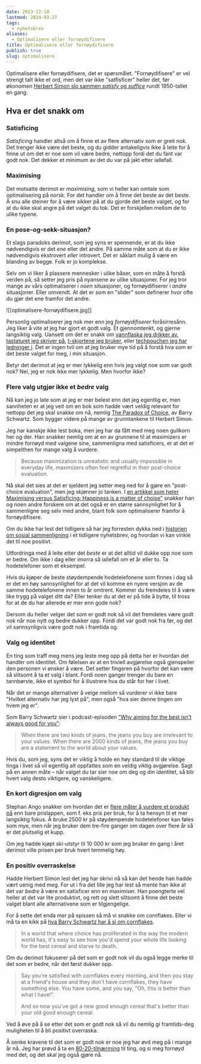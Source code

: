 ```yaml
---
date: 2023-12-18
lastmod: 2024-03-27
tags:
  - nyhetsbrev
aliases:
  - Optimalisere eller fornøydifisere
title: Optimalisere eller fornøydifisere
publish: true
slug: optimalisere
---
```

Optimalisere eller fornøydifisere, det er spørsmålet. "Fornøydifisere" er vel strengt talt ikke et ord, men det var ikke "satfisficer" heller det, før økonomen [Herbert Simon slo sammen *satisfy* og *suffice*](https://en.wikipedia.org/wiki/Satisficing) rundt 1950-tallet en gang. 

## Hva er det snakk om

### Satisficing

*Satisficing* handler altså om å finne et av flere alternativ som er greit nok. Det trenger ikke være det beste, og du gidder antakeligvis ikke å leite for å finne ut om det er noe som vil være bedre, nettopp fordi det du fant var godt nok. Det dekker et minimum av det du var på jakt etter iallefall.

### Maximising

Det motsatte derimot er *maximising*, som vi heller kan omtale som optimalisering på norsk. For det handler om å finne det beste av det beste. Å snu alle steiner for å være sikker på at du gjorde det beste valget, og for at du ikke skal angre på det valget du tok. Det er forskjellen mellom de to ulike typene.

### En pose-og-sekk-situasjon?

Et slags paradoks derimot, som jeg syns er spennende, er at du ikke nødvendigvis er det *ene* eller det andre. På samme måte som at du er ikke nødvendigvis ekstrovert *eller* introvert. Det er såklart mulig å være en blanding av begge. Folk er jo komplekse.

Selv om vi liker å plassere mennesker i ulike båser, som en måte å forstå verden på, så setter jeg pris på nyansene av ulike situasjoner. For jeg tror mange av vårs optimaliserer i *noen* situasjoner, og fornøydifiserer i *andre* situasjoner. Eller omvendt. At det er som en "slider" som definerer hvor ofte du gjør det ene framfor det andre.

![[optimalisere-fornøydifisere.jpg]]

Personlig optimaliserer jeg nok mer enn jeg *fornøydifiserer* foråsirresånn. Jeg liker å vite at jeg har gjort et godt valg. Et gjennomtenkt, og gjerne langsiktig valg. Uansett om det er snakk om [vannflaska jeg drikker av](https://lesstrash.no/products/big-ocean-bottle-gjenbruksflaske-farge-obsidian-black-1-liter), [tastaturet jeg skriver på](https://dygma.com/pages/defy), [t-skjortene jeg bruker](https://www.northernplayground.no/nb/shop/t-skjorte), eller [techpouchen jeg har ledninger i](https://www.amazon.com/BAGSMART-Electronic-Organizer-Storage-Fastening/dp/B086TRLVYC?crid=3GDLRUDU50DOL&keywords=bagsmart+electronic+organizer&qid=1702934293&sprefix=bagsmart+electronic,aps,536&sr=8-11&th=1). Det er ingen tvil om at jeg bruker mye tid på å forstå hva som er det beste valget for meg, i min situasjon.

Betyr det derimot at jeg er mer lykkelig enn hvis jeg valgt noe som var godt nok? Nei, jeg er nok ikke mer lykkelig. Men hvorfor ikke?

### Flere valg utgjør ikke et *bedre* valg

Nå kan jeg jo late som at jeg er mer belest enn det jeg egentlig er, men sannheten er at jeg veit om en bok som hadde vært veldig relevant for nettopp det jeg skal snakke om nå, nemlig [The Paradox of Choice](https://www.goodreads.com/book/show/10639.The_Paradox_of_Choice), av Barry Schwartz. Som bygger videre på mange av grunntankene til Herbert Simon. 

Jeg har kanskje ikke lest boka, men jeg har da fått med meg noen gullkorn her og der. Han snakker nemlig om at en av grunnene til at maximizers er mindre fornøyd med valgene sine, sammenligna med satisficers, er at det er simpelthen for mange valg å vurdere. 

> Because maximization is unrealistic and usually impossible in everyday life, maximizers often feel regretful in their post-choice evaluation.

Nå skal det sies at det er sjeldent jeg setter meg ned for å gjøre en "post-choice evaluation", men jeg skjønner jo tanken. I [en artikkel som heter Maximising versus Satisficing: Happiness is a matter of choise"](https://sonjalyubomirsky.com/wp-content/themes/sonjalyubomirsky/papers/SWMLWL2002.pdf) snakker han og noen andre forskere om at det også er en større sannsynlighet for å sammenligne seg selv med andre, blant folk som optimaliserer framfor å fornøydifisere.

Om du ikke har lest det tidligere så har jeg forresten dykka ned i [historien om sosial sammenligning](https://buttondown.email/simenskriver/archive/27-om-sammenligning/) i et tidligere nyhetsbrev, og hvordan vi kan vinkle det til noe positivt.

Utfordringa med å leite etter det *beste* er at det alltid vil dukke opp noe som er bedre. Om ikke i dag eller imorra så iallefall om et år eller to. Ta hodetelefoner som et eksempel.

Hvis du kjøper de beste støydempende hodetelefonene som finnes i dag så er det en høy sannsynlighet for at det vil komme en nyere versjon av de samme hodetelefonene innen to år omtrent. Kommer du fremdeles til å være like trygg på valget ditt da? Eller tenker du at det er på tide å bytte, til tross for at de du har allerede er mer enn gode nok?

Dersom du heller velger det som er godt nok så vil det fremdeles være godt nok når noe nytt og bedre dukker opp. Fordi det var godt nok fra før, og det vil sannsynligvis være godt nok i framtida og.

### Valg og identitet

En ting som traff meg mens jeg leste meg opp på detta her er hvordan det handler om identitet. Om følelsen av at en triviell avgjørelse også gjenspeiler den personen vi ønsker å være. Det setter fingeren på hvorfor det kan være så slitsomt å ta et valg i blant. Fordi noen ganger trenger du bare en tannbørste, ikke et symbol for å illustrere hva du står for her i livet.

Når det er mange alternativer å velge mellom så vurderer vi ikke bare "Hvilket alternativ har jeg lyst på", men også "hva sier denne tingen om hvem jeg er".

Som Barry Schwartz sier i podcast-episoden ["Why aiming for the best isn't always good for you"](https://share.snipd.com/snip/af6d5d64-ca54-4f0b-ac07-76ff1f621bdc):

> When there are two kinds of jeans, the jeans you buy are irrelevant to your values. When there are 2000 kinds of jeans, the jeans you buy are a statement to the world about your values.

Hvis du, som jeg, syns det er viktig å holde en høy standard til de viktige tinga i livet så vil egentlig alt oppfattes som en veldig viktig avgjørelse. Sagt på en annen måte – når valget du tar sier noe om deg og din identitet, så blir hvert valg desto viktigere, og vanskeligere.

### En kort digresjon om valg

Stephan Ango snakker om hvordan det er [flere måter å vurdere et produkt på](https://stephango.com/buy-wisely) enn bare prislappen, som f. eks pris per bruk, for å ta hensyn til et mer langsiktig fokus. Å bruke 2500 kr på støydempende hodetelefoner kan føles som mye, men når jeg bruker dem tre-fire ganger om dagen over flere år så er det plutselig et kupp.

Om jeg hadde kjøpt ski-utstyr til 10 000 kr som jeg bruker én gang i året derimot ville prisen per bruk hvert temmelig høy.

### En positiv overraskelse

Hadde Herbert Simon lest det jeg har skrivi nå så kan det hende han hadde vært uenig med meg. For ut i fra det lille jeg har lest så mente han ikke at det var *bedre* å være en satisficer enn en maximiser. Han poengterte vel heller at det var lite produktivt, og rett og slett slitsomt å finne det beste valget blant alle alternativene som er tilgjengelige.

For å sette det enda mer på spissen så må vi snakke om cornflakes. Eller vi må ta en kikk på [hva Barry Schwartz har å si om cornflakes](https://share.snipd.com/snip/1407c478-0283-47b7-8dce-df3426101676).

> In a world that where choice has proliferated in the way the modern world has, it's easy to see how you'd spend your whole life looking for the best cereal and starve to death.

Om du derimot fokuserer på det som er godt nok vil du også legge merke til det som er bedre, når det først dukker opp.
 
> Say you're satisfied with cornflakes every morning, and then you stay at a friend's house and they don't have cornflakes, they have something else. You have some, and you say, "Oh, this is better than what I have!".
> 
> And so now you've got a new good enough cereal that's better than your old good enough cereal. 

Ved å øve på å se etter det som er godt nok så vil du nemlig gi framtids-deg muligheten til å bli positivt overraska.

Å senke kravene til det som er godt nok er noe jeg har øvd meg på i mange år nå. Jeg har prøvd å ta en [80-20-tilnærming](https://www.simplypsychology.org/pareto-principle.html) til ting, og si meg fornøyd med det, og det skal jeg også gjøre nå.

